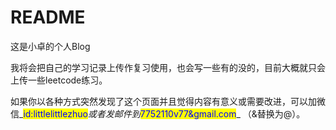 # README

这是小卓的个人Blog

我将会把自己的学习记录上传作复习使用，也会写一些有的没的，目前大概就只会上传一些leetcode练习。

如果你以各种方式突然发现了这个页面并且觉得内容有意义或需要改进，可以加微信_<mark style="color:blue;">id:littlelittlezhuo</mark>_或者发邮件到_<mark style="color:blue;">7752110v77\&gmail.com</mark>_ （&替换为@）。
